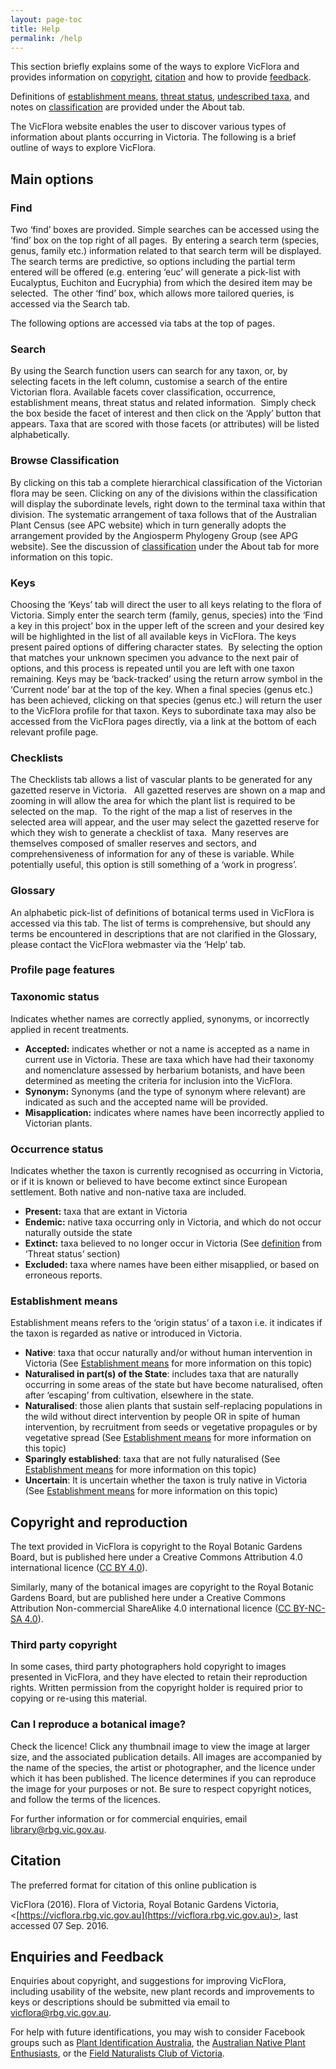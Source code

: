 ```yaml
---
layout: page-toc
title: Help
permalink: /help
---
```


This section briefly explains some of the ways to explore VicFlora and provides information on [copyright](#Copyright), [citation](#Citation) and how to provide [feedback](#Feedback).

Definitions of [establishment means](http://vicflora.rbg.vic.gov.au/static/about/#establishment-means), [threat status](http://vicflora.rbg.vic.gov.au/static/about/#threat-status), [undescribed taxa](http://vicflora.rbg.vic.gov.au/static/about/#undescribed-taxa), and notes on [classification](http://vicflora.rbg.vic.gov.au/static/about/#classification) are provided under the About tab.

The VicFlora website enables the user to discover various types of information about plants occurring in Victoria. The following is a brief outline of ways to explore VicFlora.

## Main options

### Find

Two ‘find’ boxes are provided. Simple searches can be accessed using the ‘find’ box on the top right of all pages.  By entering a search term (species, genus, family etc.) information related to that search term will be displayed. The search terms are predictive, so options including the partial term entered will be offered (e.g. entering ‘euc’ will generate a pick-list with Eucalyptus, Euchiton and Eucryphia) from which the desired item may be selected.  The other ‘find’ box, which allows more tailored queries, is accessed via the Search tab.

The following options are accessed via tabs at the top of pages.

### Search

By using the Search function users can search for any taxon, or, by selecting facets in the left column, customise a search of the entire Victorian flora. Available facets cover classification, occurrence, establishment means, threat status and related information.  Simply check the box beside the facet of interest and then click on the ‘Apply’ button that appears. Taxa that are scored with those facets (or attributes) will be listed alphabetically.

### Browse Classification

By clicking on this tab a complete hierarchical classification of the Victorian flora may be seen. Clicking on any of the divisions within the classification will display the subordinate levels, right down to the terminal taxa within that division. The systematic arrangement of taxa follows that of the Australian Plant Census (see APC website) which in turn generally adopts the arrangement provided by the Angiosperm Phylogeny Group (see APG website). See the discussion of [classification](http://vicflora.rbg.vic.gov.au/static/about/#classification) under the About tab for more information on this topic.

### Keys

Choosing the ‘Keys’ tab will direct the user to all keys relating to the flora of Victoria. Simply enter the search term (family, genus, species) into the ‘Find a key in this project’ box in the upper left of the screen and your desired key will be highlighted in the list of all available keys in VicFlora. The keys present paired options of differing character states.  By selecting the option that matches your unknown specimen you advance to the next pair of options, and this process is repeated until you are left with one taxon remaining. Keys may be ‘back-tracked’ using the return arrow symbol in the ‘Current node’ bar at the top of the key. When a final species (genus etc.) has been achieved, clicking on that species (genus etc.) will return the user to the VicFlora profile for that taxon. Keys to subordinate taxa may also be accessed from the VicFlora pages directly, via a link at the bottom of each relevant profile page.

### Checklists

The Checklists tab allows a list of vascular plants to be generated for any gazetted reserve in Victoria.   All gazetted reserves are shown on a map and zooming in will allow the area for which the plant list is required to be selected on the map.  To the right of the map a list of reserves in the selected area will appear, and the user may select the gazetted reserve for which they wish to generate a checklist of taxa.  Many reserves are themselves composed of smaller reserves and sectors, and comprehensiveness of information for any of these is variable. While potentially useful, this option is still something of a ‘work in progress’.

### Glossary

An alphabetic pick-list of definitions of botanical terms used in VicFlora is accessed via this tab. The list of terms is comprehensive, but should any terms be encountered in descriptions that are not clarified in the Glossary, please contact the VicFlora webmaster via the ‘Help’ tab.

### Profile page features

### Taxonomic status

Indicates whether names are correctly applied, synonyms, or incorrectly applied in recent treatments.

- **Accepted:** indicates whether or not a name is accepted as a name in current use in Victoria. These are taxa which have had their taxonomy and nomenclature assessed by herbarium botanists, and have been determined as meeting the criteria for inclusion into the VicFlora.
- **Synonym:** Synonyms (and the type of synonym where relevant) are indicated as such and the accepted name will be provided.
- **Misapplication:** indicates where names have been incorrectly applied to Victorian plants.

### Occurrence status

Indicates whether the taxon is currently recognised as occurring in Victoria, or if it is known or believed to have become extinct since European settlement. Both native and non-native taxa are included.

- **Present:** taxa that are extant in Victoria
- **Endemic:** native taxa occurring only in Victoria, and which do not occur naturally outside the state
- **Extinct:** taxa believed to no longer occur in Victoria (See [definition](http://vicflora.rbg.vic.gov.au/static/about/#threat-status) from ‘Threat status’ section)
- **Excluded:** taxa where names have been either misapplied, or based on erroneous reports.

### Establishment means

Establishment means refers to the ‘origin status’ of a taxon i.e. it indicates if the taxon is regarded as native or introduced in Victoria.

- **Native**: taxa that occur naturally and/or without human intervention in Victoria (See [Establishment means](http://vicflora.rbg.vic.gov.au/static/about/#establishment-means-native) for more information on this topic)
- **Naturalised in part(s) of the State**: includes taxa that are naturally occurring in some areas of the state but have become naturalised, often after ‘escaping’ from cultivation, elsewhere in the state.
- **Naturalised**: those alien plants that sustain self-replacing populations in the wild without direct intervention by people OR in spite of human intervention, by recruitment from seeds or vegetative propagules or by vegetative spread (See [Establishment means](http://vicflora.rbg.vic.gov.au/static/about/#establishment-means-naturalised) for more information on this topic)
- **Sparingly established**: taxa that are not fully naturalised (See [Establishment means](http://vicflora.rbg.vic.gov.au/static/about/#establishment-means-adventive) for more information on this topic)
- **Uncertain**: It is uncertain whether the taxon is truly native in Victoria (See [Establishment means](http://vicflora.rbg.vic.gov.au/static/about/#establishment-means-uncertain) for more information on this topic)

## Copyright and reproduction

The text provided in VicFlora is copyright to the Royal Botanic Gardens Board, but is published here under a Creative Commons Attribution 4.0 international licence ([CC BY 4.0](https://creativecommons.org/licenses/by/4.0/)).

Similarly, many of the botanical images are copyright to the Royal Botanic Gardens Board, but are published here under a Creative Commons Attribution Non-commercial ShareAlike 4.0 international licence ([CC BY-NC-SA 4.0](https://creativecommons.org/licenses/by-nc-sa/4.0/)).

### Third party copyright

In some cases, third party photographers hold copyright to images presented in VicFlora, and they have elected to retain their reproduction rights. Written permission from the copyright holder is required prior to copying or re-using this material.

### Can I reproduce a botanical image?

Check the licence! Click any thumbnail image to view the image at larger size, and the associated publication details. All images are accompanied by the name of the species, the artist or photographer, and the licence under which it has been published. The licence determines if you can reproduce the image for your purposes or not. Be sure to respect copyright notices, and follow the terms of the licences.

For further information or for commercial enquiries, email [library@rbg.vic.gov.au](mailto:library@rbg.vic.gov.au).

## Citation

The preferred format for citation of this online publication is

VicFlora (2016). Flora of Victoria, Royal Botanic Gardens Victoria, <[https://vicflora.rbg.vic.gov.au](https://vicflora.rbg.vic.gov.au)>, last accessed 07 Sep. 2016.

## Enquiries and Feedback

Enquiries about copyright, and suggestions for improving VicFlora, including
usability of the website, new plant records and improvements to keys or
descriptions should be submitted via email to
[vicflora@rbg.vic.gov.au](mailto:vicflora@rbg.vic.gov.au?subject=User%20feedback%20on%20VicFlora).

For help with future identifications, you may wish to consider Facebook groups
such as [Plant Identification Australia](https://www.facebook.com/groups/PlantIdentificationAustralia/about/),
the [Australian Native Plant Enthusiasts](https://www.facebook.com/groups/675253642559682/),
or the [Field Naturalists Club of Victoria](https://www.facebook.com/groups/191099460990243/permalink/1726547860778721/).
